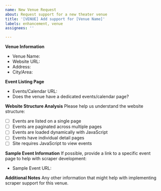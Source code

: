 ```yaml
---
name: New Venue Request
about: Request support for a new theater venue
title: '[VENUE] Add support for [Venue Name]'
labels: enhancement, venue
assignees: ''

---
```


**Venue Information**
- Venue Name: 
- Website URL: 
- Address: 
- City/Area: 

**Event Listing Page**
- Events/Calendar URL: 
- Does the venue have a dedicated events/calendar page? 

**Website Structure Analysis**
Please help us understand the website structure:
- [ ] Events are listed on a single page
- [ ] Events are paginated across multiple pages
- [ ] Events are loaded dynamically with JavaScript
- [ ] Events have individual detail pages
- [ ] Site requires JavaScript to view events

**Sample Event Information**
If possible, provide a link to a specific event page to help with scraper development:
- Sample Event URL: 

**Additional Notes**
Any other information that might help with implementing scraper support for this venue.
